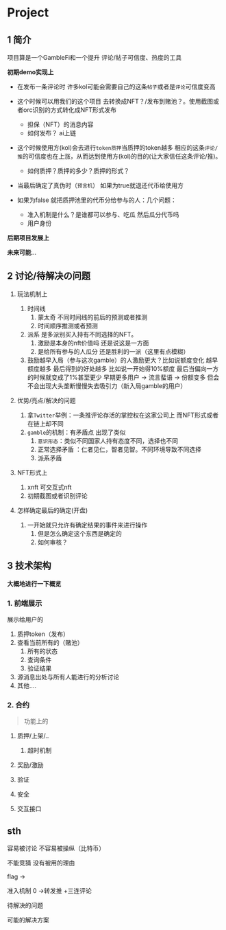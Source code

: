 # Project



## 1 简介

项目算是一个GambleFi和一个提升 评论/帖子可信度、热度的工具 



**初期demo实现上**

- 在发布一条评论时 许多kol可能会需要自己的这条`帖子`或者是`评论`可信度变高
- 这个时候可以用我们的这个项目 去转换成NFT？/发布到赌池？。使用截图或者orc识别的方式转化成NFT形式发布
  - 担保（NFT）的消息内容
  - 如何发布？ ai上链

- 这个时候使用方(kol)会去进行`token质押`当质押的token越多 相应的这条`评论/推`的可信度也在上涨，从而达到使用方(kol)的目的(让大家信任这条评论/推)。
  - 如何质押？质押的多少？质押的形式？

- 当最后确定了真伪时（`预言机`） 如果为true就退还代币给使用方
- 如果为false 就把质押池里的代币分给参与的人：几个问题：
  - 准入机制是什么？是谁都可以参与、吃瓜 然后瓜分代币吗
  - 用户身份

**后期项目发展上**



**未来可能**...

## 2 讨论/待解决の问题

1. 玩法机制上
   1. 时间线
      1. 蒙太奇 不同时间线的前后的预测或者推测
      2. 时间顺序推测或者预测 
   2. 派系 是多派别买入持有不同选择的NFT。
      1. 激励是本身的nft价值吗 还是说这是一方面
      2. 是给所有参与的人瓜分 还是胜利的一派（这里有点模糊）
   3. 鼓励越早入局（参与这次gamble）的人激励更大？比如说额度变化 越早额度越多 最后得到的好处越多 比如说一开始得10%额度 最后当偏向一方的时候就变成了1%甚至更少 早期更多用户 -> 流言蜚语 -> 份额变多 但会不会出现大头垄断慢慢失去吸引力（新入局gamble的用户）
2. 优势/亮点/解决的问题
   1. 拿`Twitter`举例：一条推评论存活的掌控权在这家公司上 而NFT形式或者在链上却不同
   2. `gamble`的机制：有矛盾点 出现了类似
      1. `意识形态`：类似不同国家人持有态度不同，选择也不同
      2. 正常选择矛盾 ：仁者见仁，智者见智。不同环境导致不同选择
      3. 派系矛盾 

3. NFT形式上
   1. xnft 可交互式nft
   2. 初期截图或者识别评论

4. 怎样确定最后的确定(开盘)
   1. 一开始就只允许有确定结果的事件来进行操作
      1. 但是怎么确定这个东西是确定的
      2. 如何审核？





## 3 技术架构

**大概地进行一下概览** 

### 1. 前端展示

展示给用户的

1. 质押token（发布）
2. 查看当前所有的（赌池）
   1. 所有的状态
   2. 查询条件
   3. 验证结果
3. 源消息出处与所有人能进行的分析讨论
4. 其他....



### 2. 合约

> 功能上的

1. 质押/上架/.. 

   1. 超时机制

2. 奖励/激励

3. 验证

4. 安全

5. 交互接口












##  sth

容易被讨论 不容易被操纵（比特币）

不能竞猜 没有被用的理由



flag -> 



准入机制 0 ->转发推 +三连评论







待解决的问题





可能的解决方案